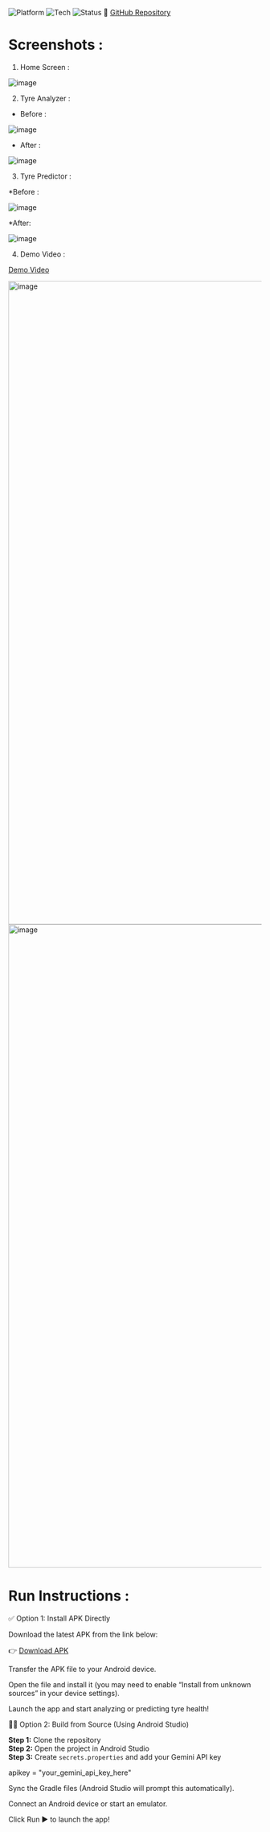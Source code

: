 ![Platform](https://img.shields.io/badge/platform-Android-blue)
![Tech](https://img.shields.io/badge/AI-GeminiAPI-red)
![Status](https://img.shields.io/badge/status-Prototype-green)
🔗 [GitHub Repository](https://github.com/hemalparikh/TyreLife-AI)

#  Screenshots :

1. Home Screen :

![image](https://github.com/user-attachments/assets/a46b302e-913b-4e6a-b030-3ba2679f0007)

2. Tyre Analyzer : 

* Before :

![image](https://github.com/user-attachments/assets/28a70a90-ca47-4968-b342-68a21ac7f5c7)

* After : 

![image](https://github.com/user-attachments/assets/83ed16b7-a024-41fb-8949-b97ba40c2edb)

3. Tyre Predictor :

*Before :

![image](https://github.com/user-attachments/assets/94bbbf9d-44a6-4f98-a9a5-6144d77baed1)


*After:

![image](https://github.com/user-attachments/assets/958efec1-1450-4c6f-a1b6-52f0051f8156)

4. Demo Video : 

[Demo Video](https://drive.google.com/file/d/1DERk1uklzRzEwksEA1nAarscrVFxkxYF/view?usp=drivesdk)

<img width="689" height="1280" alt="image" src="https://github.com/user-attachments/assets/21a18482-a271-45ce-b0ee-0057b0d75899" />
<img width="688" height="1280" alt="image" src="https://github.com/user-attachments/assets/38255caf-f53d-4b3d-8237-aab9d5b3632d" />


# Run Instructions :

✅ Option 1: Install APK Directly

Download the latest APK from the link below:

👉 [Download APK](https://www.mediafire.com/file/3c81clpddppx9pj/app-debug.apk/file)

Transfer the APK file to your Android device.

Open the file and install it (you may need to enable “Install from unknown sources” in your device settings).

Launch the app and start analyzing or predicting tyre health!

🧑‍💻 Option 2: Build from Source (Using Android Studio)

**Step 1:** Clone the repository  
**Step 2:** Open the project in Android Studio  
**Step 3:** Create `secrets.properties` and add your Gemini API key  

apikey = "your_gemini_api_key_here"

Sync the Gradle files (Android Studio will prompt this automatically).

Connect an Android device or start an emulator.

Click Run ▶️ to launch the app!
